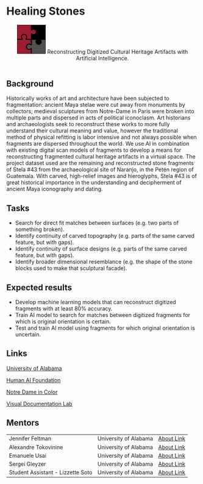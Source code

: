 # Healing Stones

<div align="center">
   <img src="Puzzle2.jpg.jpeg" width=15% />
    Reconstructing Digitized Cultural Heritage Artifacts with Artificial Intelligence.
</div>

<br>


## Background
Historically works of art and architecture have been subjected to fragmentation: ancient Maya stelae were cut away from monuments by collectors; medieval sculptures from Notre-Dame in Paris were broken into multiple parts and dispersed in acts of political iconoclasm. Art historians and archaeologists seek to reconstruct these works to more fully understand their cultural meaning and value, however the traditional method of physical refitting is labor intensive and not always possible when fragments are dispersed throughout the world. We use AI in combination with existing digital scan models of fragments to develop a means for reconstructing fragmented cultural heritage artifacts in a virtual space. The project dataset used are the remaining and reconstructed stone fragments of Stela #43 from the archaeological site of Naranjo, in the Petén region of Guatemala. With carved, high-relief images and hieroglyphs, Stela #43 is of great historical importance in the understanding and decipherment of ancient Maya iconography and dating.     

## Tasks
- Search for direct fit matches between surfaces (e.g. two parts of something broken).
- Identify continuity of carved topography (e.g. parts of the same carved feature, but with gaps).
- Identify continuity of surface designs (e.g. parts of the same carved feature, but with gaps).
- Identify broader dimensional resemblance (e.g. the shape of the stone blocks used to make that sculptural facade).


## Expected results
- Develop machine learning models that can reconstruct digitized fragments with at least 80% accuracy.
- Train AI model to search for matches between digitized fragments for which is original orientation is certain.
- Test and train AI model using fragments for which original orientation is uncertain.

## Links
[University of Alabama](https://www.ua.edu)

[Human AI Foundation](https://humanai.foundation/gsoc/organizations/2025/alabama.html)
 
[Notre Dame in Color](https://adhc1.ua.edu/notre_dame_in_color/)
  
[Visual Documentation Lab](https://sites.ua.edu/atokovinine/3d-lab/)

## Mentors
|||| 
|-----------------|-----------------|-----------------
| Jennifer Feltman  | University of Alabama  | [About Link](https://art.ua.edu/people/jennifer-m-feltman/)
| Alexandre Tokovinine  | University of Alabama  | [About Link](https://anthropology.ua.edu/people/alexandre-tokovinine/)  
| Emanuele Usai|University of Alabama|[About Link](https://physics.ua.edu/people/emanuele-usai/)
| Sergei Gleyzer | University of Alabama|[About Link](https://physics.ua.edu/people/sergei-gleyzer/)
| Student Assistant - Lizzette Soto| University of Alabama|[About Link](https://anthropology.ua.edu/graduate-student/lizzette-soto/)

